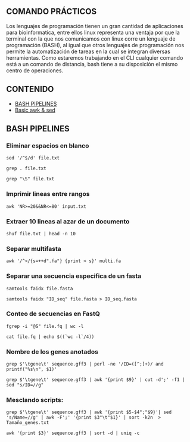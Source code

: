 ## COMANDO PRÁCTICOS

Los lenguajes de programación tienen un gran cantidad de aplicaciones para bioinformatica, entre ellos linux representa una ventaja por que la terminal con la que nos comunicamos con linux corre un lenguaje de programación (BASH), al igual que otros lenguajes de programación nos permite la automatización de tareas en la cual se integran diversas herramientas. Como estaremos trabajando en el CLI cualquier comando está a un comando de distancia, bash tiene a su disposición el mismo centro de operaciones.

## CONTENIDO

- [BASH PIPELINES](#bash-pipelines)
- [Basic awk & sed](#basic-awk--sed)


## BASH PIPELINES

### Eliminar espacios en blanco

    sed '/^$/d' file.txt

    grep . file.txt

    grep "\S" file.txt


### Imprimir lineas entre rangos

    awk 'NR>=20&&NR<=80' input.txt


### Extraer 10 lineas al azar de un documento

    shuf file.txt | head -n 10


### Separar multifasta

    awk '/^>/{s=++d".fa"} {print > s}' multi.fa


### Separar una secuencia especifica de un fasta


    samtools faidx file.fasta

    samtools faidx "ID_seq" file.fasta > ID_seq.fasta

### Conteo de secuencias en FastQ

    fgrep -i "@S" file.fq | wc -l

    cat file.fq | echo $((`wc -l`/4))

### Nombre de los genes anotados 

    grep $'\tgene\t' sequence.gff3 | perl -ne '/ID=([^;]+)/ and printf("%s\n", $1)'

    grep $'\tgene\t' sequence.gff3 | awk '{print $9}' | cut -d';' -f1 | sed "s/ID=//g"

### Mesclando scripts:

    grep $'\tgene\t' sequence.gff3 | awk '{print $5-$4";"$9}'| sed 's/Name=//g' | awk -F';' '{print $3"\t"$1}' | sort -k2n  > Tamaño_genes.txt

```awk '{print $3}' sequence.gff3 | sort -d | uniq -c```



